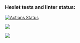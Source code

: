 ### Hexlet tests and linter status:
[![Actions Status](https://github.com/corrente7/java-project-73/actions/workflows/hexlet-check.yml/badge.svg)](https://github.com/corrente7/java-project-73/actions)

<a href="https://codeclimate.com/github/corrente7/java-project-73/maintainability"><img src="https://api.codeclimate.com/v1/badges/a208cf524ac25bbef5c3/maintainability" /></a>

<a href="https://codeclimate.com/github/corrente7/java-project-73/test_coverage"><img src="https://api.codeclimate.com/v1/badges/a208cf524ac25bbef5c3/test_coverage" /></a>